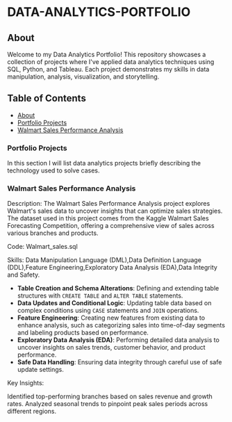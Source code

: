 # DATA-ANALYTICS-PORTFOLIO

## About

Welcome to my Data Analytics Portfolio! This repository showcases a collection of projects where I've applied data analytics techniques using SQL, Python, and Tableau. Each project demonstrates my skills in data manipulation, analysis, visualization, and storytelling.

## Table of Contents

- [About](#About)  
- [Portfolio Projects](#Portfolio-Projects)  
-    [Walmart Sales Performance Analysis](#walmart-sales-performance-analysis)

### Portfolio Projects
In this section I will list data analytics projects briefly describing the technology used to solve cases.

### Walmart Sales Performance Analysis
Description: The Walmart Sales Performance Analysis project explores Walmart's sales data to uncover insights that can optimize sales strategies. The dataset used in this project comes from the Kaggle Walmart Sales Forecasting Competition, offering a comprehensive view of sales across various branches and products.

Code: Walmart_sales.sql

Skills:  Data Manipulation Language (DML),Data Definition Language (DDL),Feature Engineering,Exploratory Data Analysis (EDA),Data Integrity and Safety.  
- **Table Creation and Schema Alterations**: Defining and extending table structures with `CREATE TABLE` and `ALTER TABLE` statements.  
- **Data Updates and Conditional Logic**: Updating table data based on complex conditions using `CASE` statements and `JOIN` operations.  
- **Feature Engineering**: Creating new features from existing data to enhance analysis, such as categorizing sales into time-of-day segments and labeling products based on performance.  
- **Exploratory Data Analysis (EDA)**: Performing detailed data analysis to uncover insights on sales trends, customer behavior, and product performance.  
- **Safe Data Handling**: Ensuring data integrity through careful use of safe update settings.  

Key Insights:

Identified top-performing branches based on sales revenue and growth rates.
Analyzed seasonal trends to pinpoint peak sales periods across different regions.


